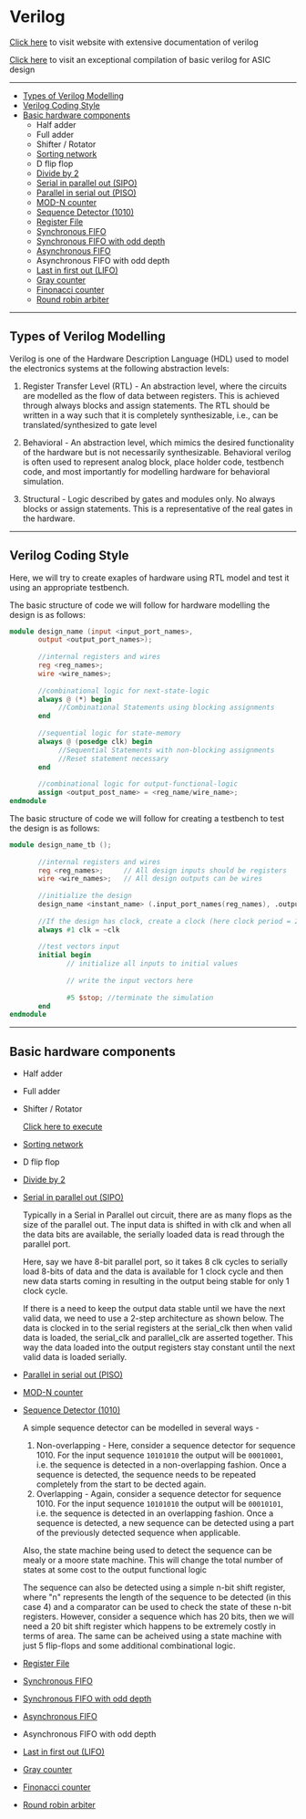 
# Verilog


[Click here](https://www.chipverify.com/verilog/verilog-tutorial) to visit website with extensive documentation of verilog

[Click here](http://www.eng.auburn.edu/~nelsovp/courses/elec4200/VHDL/Verilog_Overview_4200.pdf) to visit an exceptional compilation of basic verilog for ASIC design

---

- [Types of Verilog Modelling](#types-of-verilog-modelling)
- [Verilog Coding Style](#verilog-coding-style)
- [Basic hardware components](#basic-hardware-components)
  - Half adder
  - Full adder
  - Shifter / Rotator
  - [Sorting network](#sorting-network)
  - D flip flop
  - [Divide by 2](https://github.com/sumukhathrey/Verilog/tree/main/Divide_by_2)
  - [Serial in parallel out (SIPO)](https://github.com/sumukhathrey/Verilog/tree/main/SIPO)
  - [Parallel in serial out (PISO)](https://github.com/sumukhathrey/Verilog/tree/main/PISO)
  - [MOD-N counter](https://github.com/sumukhathrey/Verilog/tree/main/Mod-N_Counter)
  - [Sequence Detector (1010)](https://github.com/sumukhathrey/Verilog/tree/main/Sequence_Detector_1010)
  - [Register File](https://github.com/sumukhathrey/Verilog/tree/main/Register_File)
  - [Synchronous FIFO](https://github.com/sumukhathrey/Verilog/tree/main/Synchronous_FIFO)
  - [Synchronous FIFO with odd depth](https://github.com/sumukhathrey/Verilog/tree/main/Synchronous_FIFO_odd_depth)
  - [Asynchronous FIFO](https://github.com/sumukhathrey/Verilog/tree/main/Asynchronous_FIFO)
  - Asynchronous FIFO with odd depth
  - [Last in first out (LIFO)](https://github.com/sumukhathrey/Verilog/tree/main/LIFO)
  - [Gray counter](https://github.com/sumukhathrey/Verilog/tree/main/Gray_Counter)
  - [Finonacci counter](https://github.com/sumukhathrey/Verilog/tree/main/Fibonacci)
  - [Round robin arbiter](https://github.com/sumukhathrey/Verilog/tree/main/Round_Robin_Arbiter)


---

## Types of Verilog Modelling
Verilog is one of the Hardware Description Language (HDL) used to model the electronics systems at the following abstraction levels:

  1. Register Transfer Level (RTL) - An abstraction level, where the circuits are modelled as the flow of data between registers. This is achieved through always blocks and assign statements. The RTL should be written in a way such that it is completely synthesizable, i.e., can be translated/synthesized to gate level

  2. Behavioral - An abstraction level, which mimics the desired functionality of the hardware but is not necessarily synthesizable. Behavioral verilog is often used to represent analog block, place holder code, testbench code, and most importantly for modelling hardware for behavioral simulation.

  3. Structural - Logic described by gates and modules only. No always blocks or assign statements. This is a representative of the real gates in the hardware. 



---


## Verilog Coding Style

Here, we will try to create exaples of hardware using RTL model and test it using an appropriate testbench. 

The basic structure of code we will follow for hardware modelling the design is as follows:

```verilog
module design_name (input <input_port_names>,
       output <output_port_names>);
       
       //internal registers and wires
       reg <reg_names>;
       wire <wire_names>;
       
       //combinational logic for next-state-logic
       always @ (*) begin
            //Combinational Statements using blocking assignments
       end
       
       //sequential logic for state-memory
       always @ (posedge clk) begin
            //Sequential Statements with non-blocking assignments
            //Reset statement necessary
       end
       
       //combinational logic for output-functional-logic
       assign <output_post_name> = <reg_name/wire_name>;
endmodule
```

The basic structure of code we will follow for creating a testbench to test the design is as follows:

```verilog
module design_name_tb ();
       
       //internal registers and wires
       reg <reg_names>;     // All design inputs should be registers
       wire <wire_names>;   // All design outputs can be wires
       
       //initialize the design
       design_name <instant_name> (.input_port_names(reg_names), .output_port_names(wire_names));
       
       //If the design has clock, create a clock (here clock period = 2ns)
       always #1 clk = ~clk 
       
       //test vectors input
       initial begin
              // initialize all inputs to initial values
              
              // write the input vectors here
              
              #5 $stop; //terminate the simulation
       end
endmodule
```

---


## Basic hardware components

- Half adder
- Full adder
- Shifter / Rotator

    [Click here to execute](https://github.com/sumukhathrey/Verilog/tree/main/Shifter_Rotator)
    
- [Sorting network](https://github.com/sumukhathrey/Verilog/tree/main/Sorting_Network)
- D flip flop
- [Divide by 2](https://github.com/sumukhathrey/Verilog/tree/main/Divide_by_2)
- [Serial in parallel out (SIPO)](https://github.com/sumukhathrey/Verilog/tree/main/SIPO)

  Typically in a Serial in Parallel out circuit, there are as many flops as the size of the parallel out. The input data is shifted in with clk and when all the data bits are available, the serially loaded data is read through the parallel port.
  
  Here, say we have 8-bit parallel port, so it takes 8 clk cycles to serially load 8-bits of data and the data is available for 1 clock cycle and then new data starts coming in resulting in the output being stable for only 1 clock cycle. 
  
  If there is a need to keep the output data stable until we have the next valid data, we need to use a 2-step architecture as shown below. The data is clocked in to the serial registers at the serial_clk then when valid data is loaded, the serial_clk and parallel_clk are asserted together. This way the data loaded into the output registers stay constant until the next valid data is loaded serially.
  
  
- [Parallel in serial out (PISO)](https://github.com/sumukhathrey/Verilog/tree/main/PISO)
- [MOD-N counter](https://github.com/sumukhathrey/Verilog/tree/main/Mod-N_Counter)
- [Sequence Detector (1010)](https://github.com/sumukhathrey/Verilog/tree/main/Sequence_Detector_1010)

  A simple sequence detector can be modelled in several ways -
    1. Non-overlapping - Here, consider a sequence detector for sequence 1010. For the input sequence `10101010` the output will be `00010001`, i.e. the sequence is detected in a non-overlapping fashion. Once a sequence is detected, the sequence needs to be repeated completely from the start to be dected again.
    2. Overlapping - Again, consider a sequence detector for sequence 1010. For the input sequence `10101010` the output will be `00010101`, i.e. the sequence is detected in an overlapping fashion. Once a sequence is detected, a new sequence can be detected using a part of the previously detected sequence when applicable.

    Also, the state machine being used to detect the sequence can be mealy or a moore state machine. This will change the total number of states at some cost to the output functional logic
  
    The sequence can also be detected using a simple n-bit shift register, where "n" represents the length of the sequence to be detected (in this case 4) and a comparator can be used to check the state of these n-bit registers. However, consider a sequence which has 20 bits, then we will need a 20 bit shift register which happens to be extremely costly in terms of area. The same can be acheived using a state machine with just 5 flip-flops and some additional combinational logic.

- [Register File](https://github.com/sumukhathrey/Verilog/tree/main/Register_File)
- [Synchronous FIFO](https://github.com/sumukhathrey/Verilog/tree/main/Synchronous_FIFO)
- [Synchronous FIFO with odd depth](https://github.com/sumukhathrey/Verilog/tree/main/Synchronous_FIFO_odd_depth)
- [Asynchronous FIFO](https://github.com/sumukhathrey/Verilog/tree/main/Asynchronous_FIFO)
- Asynchronous FIFO with odd depth
- [Last in first out (LIFO)](https://github.com/sumukhathrey/Verilog/tree/main/LIFO)
- [Gray counter](https://github.com/sumukhathrey/Verilog/tree/main/Gray_Counter)
- [Finonacci counter](https://github.com/sumukhathrey/Verilog/tree/main/Fibonacci)
- [Round robin arbiter](https://github.com/sumukhathrey/Verilog/tree/main/Round_Robin_Arbiter)



